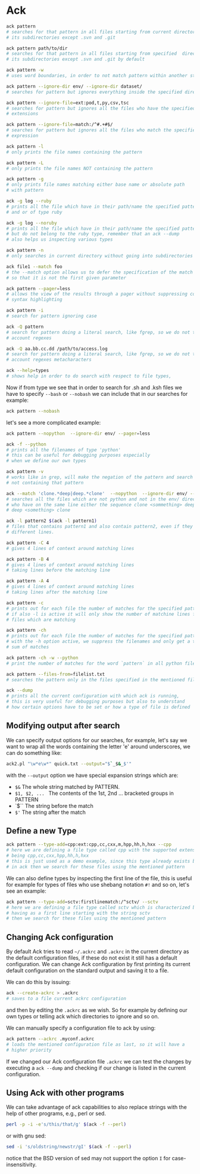 # Ack

```sh
ack pattern
# searches for that pattern in all files starting from current directory and all
# its subdirectories except .svn and .git
```

```sh
ack pattern path/to/dir
# searches for that pattern in all files starting from specified  directory and all
# its subdirectories except .svn and .git by default
```

```sh
ack pattern -w 
# uses word boundaries, in order to not match pattern within another string
```

```sh
ack pattern --ignore-dir env/ --ignore-dir dataset/
# searches for pattern but ignores everything inside the specified directories
```

```sh
ack pattern --ignore-file=ext:pod,t,py,csv,tsc
# searches for pattern but ignores all the files who have the specified
# extensions
```

```sh
ack pattern --ignore-file=match:/^#.+#$/
# searches for pattern but ignores all the files who match the specified regular
# expression
```

```sh
ack pattern -l 
# only prints the file names containing the pattern
```


```sh
ack pattern -L 
# only prints the file names NOT containing the pattern
```


```sh
ack pattern -g 
# only prints file names matching either base name or absolute path 
# with pattern
```

```sh
ack -g log --ruby
# prints all the file which have in their path/name the specified pattern
# and or of type ruby
```

```sh
ack -g log --noruby
# prints all the file which have in their path/name the specified pattern
# but do not belong to the ruby type, remember that an ack --dump
# also helps us inspecting various types
```

```sh
ack pattern -n
# only searches in current directory without going into subdirectories
```

```sh
ack file1 --match foo
# the --match option allows us to defer the specification of the match
# so that it is not the first given parameter
```

```sh
ack pattern --pager=less
# allows the view of the results through a pager without suppressing colors and
# syntax highlighting
```

```sh
ack pattern -i 
# search for pattern ignoring case
```

```sh
ack -Q pattern 
# search for pattern doing a literal search, like fgrep, so we do not take into
# account regexes
```

```sh
ack -Q aa.bb.cc.dd /path/to/access.log
# search for pattern doing a literal search, like fgrep, so we do not take into
# account regexes metacharacters
```


```sh
ack --help=types
# shows help in order to do search with respect to file types,
```

Now if from type we see that in order to search for .sh and .ksh files
we have to specify `--bash` or `--nobash` we can include that in our searches for
example:

```sh
ack pattern --nobash
```

let's see a more complicated example:
```sh
ack pattern --nopython  --ignore-dir env/ --pager=less
```

```sh
ack -f --python
# prints all the filenames of type 'python'
# this can be useful for debugging purposes especially
# when we define our own types
```


```sh
ack pattern -v 
# works like in grep, will make the negation of the pattern and search for lines
# not containing that pattern
```



```sh
ack --match 'clone.*deep|deep.*clone'  --nopython  --ignore-dir env/ --pager=less
# searches all the files which are not python and not in the env/ directory and
# who have on the same line either the sequence clone <sommething> deep or 
# deep <something> clone
```


```sh
ack -l pattern2 $(ack -l pattern1)
# files that contains pattern1 and also contain pattern2, even if they are on
# different lines.
```


```sh
ack pattern -C 4
# gives 4 lines of context around matching lines
```

```sh
ack pattern -B 4
# gives 4 lines of context around matching lines
# taking lines before the matching line
```
```sh
ack pattern -A 4
# gives 4 lines of context around matching lines
# taking lines after the matching line
```

```sh
ack pattern -c 
# prints out for each file the number of matches for the specified pattern
# if also -l is active it will only show the number of matchine lines for
# files which are matching
```


```sh
ack pattern -ch 
# prints out for each file the number of matches for the specified pattern
# with the -h option active, we suppress the filenames and only get a total
# sum of matches
```

```sh
ack pattern -ch -w --python 
# print the number of matches for the word `pattern` in all python files
```

```sh
ack pattern --files-from=filelist.txt
# searches the pattern only in the files specified in the mentioned file
```


```sh
ack --dump
# prints all the current configuration with which ack is running,
# this is very useful for debugging purposes but also to understand
# how certain options have to be set or how a type of file is defined
```

## Modifying output after search

We can specify output options for our searches, for example, let's say we want
to wrap all the words containing the letter 'e' around underscores, we can do
something like:

```sh
ack2.pl "\w*e\w*" quick.txt --output="$`_$&_$'"
```

with the `--output` option we have special expansion strings which are:

* `$&` The whole string matched by PATTERN.
* `$1, $2, ... ` The contents of the 1st, 2nd ... bracketed groups in PATTERN
* `$\`` The string before the match
* `$'` The string after the match


## Define a new Type

```sh
ack pattern --type-add=cpp:ext:cpp,cc,cxx,m,hpp,hh,h,hxx --cpp
# here we are defining a file type called cpp with the supported extensions
# being cpp,cc,cxx,hpp,hh,h,hxx
# this is just used as a demo example, since this type already exists by default
# in ack then we search for these files using the mentioned pattern
```


We can also define types by inspecting the first line of the file, this is
useful for example for types of files who use shebang notation `#!` and so on,
let's see an example:

```sh
ack pattern --type-add=sctv:firstlinematch:/^sctv/ --sctv
# here we are defining a file type called sctv which is characterized by files
# having as a first line starting with the string sctv
# then we search for these files using the mentioned pattern
```

## Changing Ack configuration

By default Ack tries to read `~/.ackrc` and `.ackrc` in the current directory 
as the default configuration files, if these do not exist it still has a
default configuration.  We can change Ack configuration by first printing 
its current default configuration on the standard output and saving it 
to a file.

We can do this by issuing:
```sh
ack --create-ackrc > .ackrc
# saves to a file current ackrc configuration
```

and then by editing the `.ackrc` as we wish. 
So for example by defining our own types or telling ack which directories 
to ignore and so on.


We can manually specify a configuration file to ack by using:
```sh
ack pattern --ackrc .myconf.ackrc
# loads the mentioned configuration file as last, so it will have a 
# higher priority
```

If we changed our Ack configuration file `.ackrc` we can test the changes by
executing a `ack --dump` and checking if our change is listed in the current
configuration.


## Using Ack with other programs

We can take advantage of ack capabilities to also replace strings with the help
of other programs, e.g., perl or sed.


```sh
perl -p -i -e's/this/that/g' $(ack -f --perl)
```

or with gnu sed:

```sh
sed -i 's/oldstring/newstr/gI' $(ack -f --perl)
```

notice that the BSD version of sed may not support the option `I` for
case-insensitivity.
